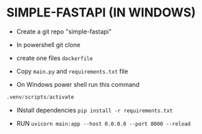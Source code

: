 # SIMPLE-FASTAPI (IN WINDOWS)

* Create a git repo "simple-fastapi"
* In powershell git clone  
* create one files ```dockerfile```
* Copy ```main.py``` and ```requirements.txt``` file

* On Windows power shell run this command

```python -m venv .venv
.venv/scripts/activate
```

* INstall dependencies
```pip install -r requirements.txt```

* RUN
  ```uvicorn main:app --host 0.0.0.0 --port 8000 --reload```
